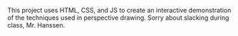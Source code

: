 This project uses HTML, CSS, and JS to create an interactive demonstration of the techniques used in perspective drawing. Sorry about slacking during class, Mr. Hanssen.